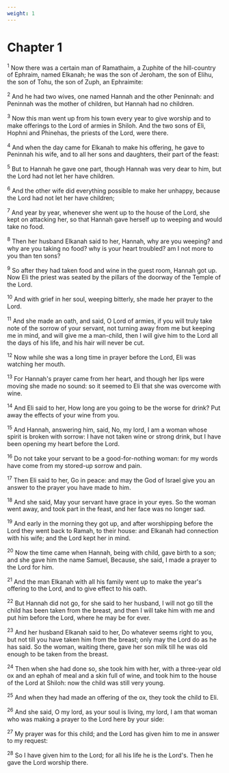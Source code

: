 ```yaml
---
weight: 1
---
```


# Chapter 1

<sup>1</sup> Now there was a certain man of Ramathaim, a Zuphite of the hill-country of Ephraim, named Elkanah; he was the son of Jeroham, the son of Elihu, the son of Tohu, the son of Zuph, an Ephraimite: 

<sup>2</sup> And he had two wives, one named Hannah and the other Peninnah: and Peninnah was the mother of children, but Hannah had no children. 

<sup>3</sup> Now this man went up from his town every year to give worship and to make offerings to the Lord of armies in Shiloh. And the two sons of Eli, Hophni and Phinehas, the priests of the Lord, were there. 

<sup>4</sup> And when the day came for Elkanah to make his offering, he gave to Peninnah his wife, and to all her sons and daughters, their part of the feast: 

<sup>5</sup> But to Hannah he gave one part, though Hannah was very dear to him, but the Lord had not let her have children. 

<sup>6</sup> And the other wife did everything possible to make her unhappy, because the Lord had not let her have children; 

<sup>7</sup> And year by year, whenever she went up to the house of the Lord, she kept on attacking her, so that Hannah gave herself up to weeping and would take no food. 

<sup>8</sup> Then her husband Elkanah said to her, Hannah, why are you weeping? and why are you taking no food? why is your heart troubled? am I not more to you than ten sons? 

<sup>9</sup> So after they had taken food and wine in the guest room, Hannah got up. Now Eli the priest was seated by the pillars of the doorway of the Temple of the Lord. 

<sup>10</sup> And with grief in her soul, weeping bitterly, she made her prayer to the Lord. 

<sup>11</sup> And she made an oath, and said, O Lord of armies, if you will truly take note of the sorrow of your servant, not turning away from me but keeping me in mind, and will give me a man-child, then I will give him to the Lord all the days of his life, and his hair will never be cut. 

<sup>12</sup> Now while she was a long time in prayer before the Lord, Eli was watching her mouth. 

<sup>13</sup> For Hannah's prayer came from her heart, and though her lips were moving she made no sound: so it seemed to Eli that she was overcome with wine. 

<sup>14</sup> And Eli said to her, How long are you going to be the worse for drink? Put away the effects of your wine from you. 

<sup>15</sup> And Hannah, answering him, said, No, my lord, I am a woman whose spirit is broken with sorrow: I have not taken wine or strong drink, but I have been opening my heart before the Lord. 

<sup>16</sup> Do not take your servant to be a good-for-nothing woman: for my words have come from my stored-up sorrow and pain. 

<sup>17</sup> Then Eli said to her, Go in peace: and may the God of Israel give you an answer to the prayer you have made to him. 

<sup>18</sup> And she said, May your servant have grace in your eyes. So the woman went away, and took part in the feast, and her face was no longer sad. 

<sup>19</sup> And early in the morning they got up, and after worshipping before the Lord they went back to Ramah, to their house: and Elkanah had connection with his wife; and the Lord kept her in mind. 

<sup>20</sup> Now the time came when Hannah, being with child, gave birth to a son; and she gave him the name Samuel, Because, she said, I made a prayer to the Lord for him. 

<sup>21</sup> And the man Elkanah with all his family went up to make the year's offering to the Lord, and to give effect to his oath. 

<sup>22</sup> But Hannah did not go, for she said to her husband, I will not go till the child has been taken from the breast, and then I will take him with me and put him before the Lord, where he may be for ever. 

<sup>23</sup> And her husband Elkanah said to her, Do whatever seems right to you, but not till you have taken him from the breast; only may the Lord do as he has said. So the woman, waiting there, gave her son milk till he was old enough to be taken from the breast. 

<sup>24</sup> Then when she had done so, she took him with her, with a three-year old ox and an ephah of meal and a skin full of wine, and took him to the house of the Lord at Shiloh: now the child was still very young. 

<sup>25</sup> And when they had made an offering of the ox, they took the child to Eli. 

<sup>26</sup> And she said, O my lord, as your soul is living, my lord, I am that woman who was making a prayer to the Lord here by your side: 

<sup>27</sup> My prayer was for this child; and the Lord has given him to me in answer to my request: 

<sup>28</sup> So I have given him to the Lord; for all his life he is the Lord's. Then he gave the Lord worship there. 


